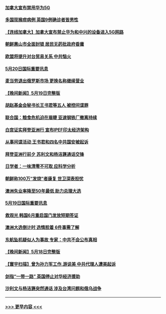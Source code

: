 #### [加拿大宣布禁用华为5G](../pages/prog202/a103433968.md?t=05202251) 
#### [多国现猴痘病例 英国9例确诊者皆男性](../pages/prog202/a103433783.md?t=05202251) 
#### [【连线加拿大】加拿大宣布禁止华为和中兴的设备进入5G网路](../pages/prog202/a103433812.md?t=05202251) 
#### [朝鲜惠山市全面封锁 居民无药批政府昏庸](../pages/prog202/a103433766.md?t=05202251) 
#### [欧盟将提升对台贸易关系 中共恼火](../pages/prog202/a103433754.md?t=05202251) 
#### [5月20日国际重要讯息](../pages/prog202/a103433810.md?t=05202251) 
#### [麦当劳退出俄罗斯市场 更换名称继续营业](../pages/prog202/a103433703.md?t=05202251) 
#### [【晚间新闻】5月19日完整版](../pages/prog202/a103433513.md?t=05202251) 
#### [胡赵基金会秘书长王书君等五人 被控间谍罪](../pages/prog202/a103433539.md?t=05202251) 
#### [联合国：粮食危机迫在眉睫 亚速钢铁厂撤离持续](../pages/prog202/a103433280.md?t=05202251) 
#### [白宫证实拜登亚洲行 宣布IPEF印太经济架构](../pages/prog202/a103433275.md?t=05202251) 
#### [从事间谍活动 王书君和四名中共国安被起诉](../pages/prog202/a103433270.md?t=05202251) 
#### [拜登亚洲行前夕 苏利文和杨洁篪通话交锋](../pages/prog202/a103433290.md?t=05202251) 
#### [日学者：一味清零不可取 应科学分析](../pages/prog202/a103433266.md?t=05202251) 
#### [朝鲜称100万“发烧”者康复 世卫深表担忧](../pages/prog202/a103432935.md?t=05202251) 
#### [澳洲失业率降至50年最低 助力总理大选](../pages/prog202/a103432949.md?t=05202251) 
#### [5月19日国际重要讯息](../pages/prog202/a103432929.md?t=05202251) 
#### [救观光 韩国6月重启国门发放短期签证](../pages/prog202/a103432841.md?t=05202251) 
#### [澳洲大选倒计时 选情胶着 6件事需了解](../pages/prog202/a103432792.md?t=05202251) 
#### [东航坠机疑似人为事故 专家：中共不会公布真相](../pages/prog202/a103432747.md?t=05202251) 
#### [【晚间新闻】5月18日完整版](../pages/prog202/a103432635.md?t=05202251) 
#### [【寰宇扫描】曾为孙力军工作.游说美 中共代理人遭美起诉](../pages/prog202/a103432660.md?t=05202251) 
#### [剑指“一带一路” 英国停止对华经济援助](../pages/prog202/a103432687.md?t=05202251) 
#### [沙利文与杨洁篪突然通话 涉及台湾问题和俄乌战争](../pages/prog202/a103432643.md?t=05202251) 

----
#### [ >>> 更早内容 <<< ](../indexes/prog202-earlier.md)
